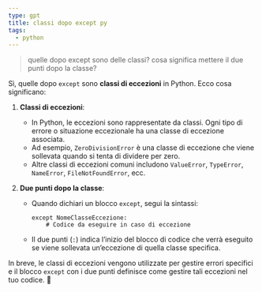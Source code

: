 ```yaml
---
type: gpt
title: classi dopo except py
tags:
  - python
---
```


> quelle dopo except sono delle classi? cosa significa mettere il due punti dopo la classe?

Sì, quelle dopo `except` sono **classi di eccezioni** in Python. Ecco cosa significano:

1. **Classi di eccezioni**:
    
    - In Python, le eccezioni sono rappresentate da classi. Ogni tipo di errore o situazione eccezionale ha una classe di eccezione associata.
    - Ad esempio, `ZeroDivisionError` è una classe di eccezione che viene sollevata quando si tenta di dividere per zero.
    - Altre classi di eccezioni comuni includono `ValueError`, `TypeError`, `NameError`, `FileNotFoundError`, ecc.
2. **Due punti dopo la classe**:
    
    - Quando dichiari un blocco `except`, segui la sintassi:
        
        ```
        except NomeClasseEccezione:
            # Codice da eseguire in caso di eccezione
        ```
        
    - Il due punti (`:`) indica l’inizio del blocco di codice che verrà eseguito se viene sollevata un’eccezione di quella classe specifica.

In breve, le classi di eccezioni vengono utilizzate per gestire errori specifici e il blocco `except` con i due punti definisce come gestire tali eccezioni nel tuo codice. 🐍